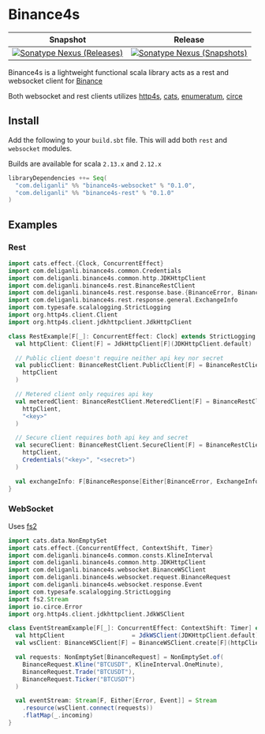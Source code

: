 # Binance4s
| Snapshot | Release |
| --- | --- |
| [![Sonatype Nexus (Releases)][Badge-SonatypeReleases]][Link-SonatypeReleases] | [![Sonatype Nexus (Snapshots)][Badge-SonatypeSnapshots]][Link-SonatypeSnapshots] |

Binance4s is a lightweight functional scala library acts as a rest and websocket client for [Binance][Link-binance]

Both websocket and rest clients utilizes  [http4s][Link-http4s], [cats][Link-cats], [enumeratum][Link-enumeratum], [circe][Link-circe]

## Install
Add the following to your `build.sbt` file. This will add both `rest` and `websocket` modules. 

Builds are available for scala `2.13.x` and `2.12.x`
```sbt
libraryDependencies ++= Seq(
  "com.deliganli" %% "binance4s-websocket" % "0.1.0",
  "com.deliganli" %% "binance4s-rest" % "0.1.0"
)
```
## Examples

### Rest

```scala
import cats.effect.{Clock, ConcurrentEffect}
import com.deliganli.binance4s.common.Credentials
import com.deliganli.binance4s.common.http.JDKHttpClient
import com.deliganli.binance4s.rest.BinanceRestClient
import com.deliganli.binance4s.rest.response.base.{BinanceError, BinanceResponse}
import com.deliganli.binance4s.rest.response.general.ExchangeInfo
import com.typesafe.scalalogging.StrictLogging
import org.http4s.client.Client
import org.http4s.client.jdkhttpclient.JdkHttpClient

class RestExample[F[_]: ConcurrentEffect: Clock] extends StrictLogging {
  val httpClient: Client[F] = JdkHttpClient[F](JDKHttpClient.default)

  // Public client doesn't require neither api key nor secret
  val publicClient: BinanceRestClient.PublicClient[F] = BinanceRestClient.public[F](
    httpClient
  )

  // Metered client only requires api key
  val meteredClient: BinanceRestClient.MeteredClient[F] = BinanceRestClient.metered[F](
    httpClient,
    "<key>"
  )

  // Secure client requires both api key and secret
  val secureClient: BinanceRestClient.SecureClient[F] = BinanceRestClient.secure[F](
    httpClient,
    Credentials("<key>", "<secret>")
  )

  val exchangeInfo: F[BinanceResponse[Either[BinanceError, ExchangeInfo]]] = publicClient.general.exchangeInfo
}
```

### WebSocket

Uses [fs2][Link-fs2]

```scala
import cats.data.NonEmptySet
import cats.effect.{ConcurrentEffect, ContextShift, Timer}
import com.deliganli.binance4s.common.consts.KlineInterval
import com.deliganli.binance4s.common.http.JDKHttpClient
import com.deliganli.binance4s.websocket.BinanceWSClient
import com.deliganli.binance4s.websocket.request.BinanceRequest
import com.deliganli.binance4s.websocket.response.Event
import com.typesafe.scalalogging.StrictLogging
import fs2.Stream
import io.circe.Error
import org.http4s.client.jdkhttpclient.JdkWSClient

class EventStreamExample[F[_]: ConcurrentEffect: ContextShift: Timer] extends StrictLogging {
  val httpClient                   = JdkWSClient(JDKHttpClient.default)
  val wsClient: BinanceWSClient[F] = BinanceWSClient.create[F](httpClient)

  val requests: NonEmptySet[BinanceRequest] = NonEmptySet.of(
    BinanceRequest.Kline("BTCUSDT", KlineInterval.OneMinute),
    BinanceRequest.Trade("BTCUSDT"),
    BinanceRequest.Ticker("BTCUSDT")
  )

  val eventStream: Stream[F, Either[Error, Event]] = Stream
    .resource(wsClient.connect(requests))
    .flatMap(_.incoming)
}
```
[Badge-SonatypeReleases]: https://img.shields.io/nexus/s/com.deliganli/binance4s-websocket_2.13?server=https%3A%2F%2Foss.sonatype.org "Sonatype Releases"
[Link-SonatypeReleases]: https://oss.sonatype.org/content/repositories/snapshots/com/deliganli/binance4s-websocket_2.13/ "Sonatype Releases"

[Badge-SonatypeSnapshots]: https://img.shields.io/nexus/r/https/oss.sonatype.org/com.deliganli/binance4s-websocket_2.13.svg "Sonatype Releases"
[Link-SonatypeSnapshots]: https://oss.sonatype.org/content/repositories/snapshots/com/deliganli/binance4s-websocket_2.13/ "Sonatype Releases"

[Link-binance]: https://github.com/binance-exchange/binance-official-api-docs
[Link-http4s]: https://github.com/http4s/http4s
[Link-cats]: https://github.com/typelevel/cats
[Link-enumeratum]: https://github.com/lloydmeta/enumeratum
[Link-circe]: https://github.com/circe/circe
[Link-fs2]: https://github.com/functional-streams-for-scala/fs2
